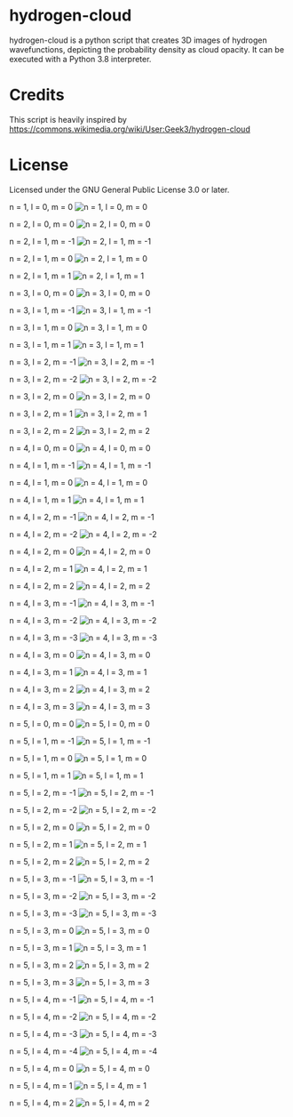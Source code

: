 # hydrogen-cloud
hydrogen-cloud is a python script that creates 3D images of hydrogen wavefunctions, depicting the probability density as cloud opacity.
It can be executed with a Python 3.8 interpreter. 

# Credits
This script is heavily inspired by https://commons.wikimedia.org/wiki/User:Geek3/hydrogen-cloud

# License
Licensed under the GNU General Public License 3.0 or later.

n = 1, l = 0, m = 0
![n = 1, l = 0, m = 0](plots/atomic-orbital-cloud_n1_l0_m0.png)

n = 2, l = 0, m = 0
![n = 2, l = 0, m = 0](plots/atomic-orbital-cloud_n2_l0_m0.png)

n = 2, l = 1, m = -1
![n = 2, l = 1, m = -1](plots/atomic-orbital-cloud_n2_l1_m-1.png)

n = 2, l = 1, m = 0
![n = 2, l = 1, m = 0](plots/atomic-orbital-cloud_n2_l1_m0.png)

n = 2, l = 1, m = 1
![n = 2, l = 1, m = 1](plots/atomic-orbital-cloud_n2_l1_m1.png)

n = 3, l = 0, m = 0
![n = 3, l = 0, m = 0](plots/atomic-orbital-cloud_n3_l0_m0.png)

n = 3, l = 1, m = -1
![n = 3, l = 1, m = -1](plots/atomic-orbital-cloud_n3_l1_m-1.png)

n = 3, l = 1, m = 0
![n = 3, l = 1, m = 0](plots/atomic-orbital-cloud_n3_l1_m0.png)

n = 3, l = 1, m = 1
![n = 3, l = 1, m = 1](plots/atomic-orbital-cloud_n3_l1_m1.png)

n = 3, l = 2, m = -1
![n = 3, l = 2, m = -1](plots/atomic-orbital-cloud_n3_l2_m-1.png)

n = 3, l = 2, m = -2
![n = 3, l = 2, m = -2](plots/atomic-orbital-cloud_n3_l2_m-2.png)

n = 3, l = 2, m = 0
![n = 3, l = 2, m = 0](plots/atomic-orbital-cloud_n3_l2_m0.png)

n = 3, l = 2, m = 1
![n = 3, l = 2, m = 1](plots/atomic-orbital-cloud_n3_l2_m1.png)

n = 3, l = 2, m = 2
![n = 3, l = 2, m = 2](plots/atomic-orbital-cloud_n3_l2_m2.png)

n = 4, l = 0, m = 0
![n = 4, l = 0, m = 0](plots/atomic-orbital-cloud_n4_l0_m0.png)

n = 4, l = 1, m = -1
![n = 4, l = 1, m = -1](plots/atomic-orbital-cloud_n4_l1_m-1.png)

n = 4, l = 1, m = 0
![n = 4, l = 1, m = 0](plots/atomic-orbital-cloud_n4_l1_m0.png)

n = 4, l = 1, m = 1
![n = 4, l = 1, m = 1](plots/atomic-orbital-cloud_n4_l1_m1.png)

n = 4, l = 2, m = -1
![n = 4, l = 2, m = -1](plots/atomic-orbital-cloud_n4_l2_m-1.png)

n = 4, l = 2, m = -2
![n = 4, l = 2, m = -2](plots/atomic-orbital-cloud_n4_l2_m-2.png)

n = 4, l = 2, m = 0
![n = 4, l = 2, m = 0](plots/atomic-orbital-cloud_n4_l2_m0.png)

n = 4, l = 2, m = 1
![n = 4, l = 2, m = 1](plots/atomic-orbital-cloud_n4_l2_m1.png)

n = 4, l = 2, m = 2
![n = 4, l = 2, m = 2](plots/atomic-orbital-cloud_n4_l2_m2.png)

n = 4, l = 3, m = -1
![n = 4, l = 3, m = -1](plots/atomic-orbital-cloud_n4_l3_m-1.png)

n = 4, l = 3, m = -2
![n = 4, l = 3, m = -2](plots/atomic-orbital-cloud_n4_l3_m-2.png)

n = 4, l = 3, m = -3
![n = 4, l = 3, m = -3](plots/atomic-orbital-cloud_n4_l3_m-3.png)

n = 4, l = 3, m = 0
![n = 4, l = 3, m = 0](plots/atomic-orbital-cloud_n4_l3_m0.png)

n = 4, l = 3, m = 1
![n = 4, l = 3, m = 1](plots/atomic-orbital-cloud_n4_l3_m1.png)

n = 4, l = 3, m = 2
![n = 4, l = 3, m = 2](plots/atomic-orbital-cloud_n4_l3_m2.png)

n = 4, l = 3, m = 3
![n = 4, l = 3, m = 3](plots/atomic-orbital-cloud_n4_l3_m3.png)

n = 5, l = 0, m = 0
![n = 5, l = 0, m = 0](plots/atomic-orbital-cloud_n5_l0_m0.png)

n = 5, l = 1, m = -1
![n = 5, l = 1, m = -1](plots/atomic-orbital-cloud_n5_l1_m-1.png)

n = 5, l = 1, m = 0
![n = 5, l = 1, m = 0](plots/atomic-orbital-cloud_n5_l1_m0.png)

n = 5, l = 1, m = 1
![n = 5, l = 1, m = 1](plots/atomic-orbital-cloud_n5_l1_m1.png)

n = 5, l = 2, m = -1
![n = 5, l = 2, m = -1](plots/atomic-orbital-cloud_n5_l2_m-1.png)

n = 5, l = 2, m = -2
![n = 5, l = 2, m = -2](plots/atomic-orbital-cloud_n5_l2_m-2.png)

n = 5, l = 2, m = 0
![n = 5, l = 2, m = 0](plots/atomic-orbital-cloud_n5_l2_m0.png)

n = 5, l = 2, m = 1
![n = 5, l = 2, m = 1](plots/atomic-orbital-cloud_n5_l2_m1.png)

n = 5, l = 2, m = 2
![n = 5, l = 2, m = 2](plots/atomic-orbital-cloud_n5_l2_m2.png)

n = 5, l = 3, m = -1
![n = 5, l = 3, m = -1](plots/atomic-orbital-cloud_n5_l3_m-1.png)

n = 5, l = 3, m = -2
![n = 5, l = 3, m = -2](plots/atomic-orbital-cloud_n5_l3_m-2.png)

n = 5, l = 3, m = -3
![n = 5, l = 3, m = -3](plots/atomic-orbital-cloud_n5_l3_m-3.png)

n = 5, l = 3, m = 0
![n = 5, l = 3, m = 0](plots/atomic-orbital-cloud_n5_l3_m0.png)

n = 5, l = 3, m = 1
![n = 5, l = 3, m = 1](plots/atomic-orbital-cloud_n5_l3_m1.png)

n = 5, l = 3, m = 2
![n = 5, l = 3, m = 2](plots/atomic-orbital-cloud_n5_l3_m2.png)

n = 5, l = 3, m = 3
![n = 5, l = 3, m = 3](plots/atomic-orbital-cloud_n5_l3_m3.png)

n = 5, l = 4, m = -1
![n = 5, l = 4, m = -1](plots/atomic-orbital-cloud_n5_l4_m-1.png)

n = 5, l = 4, m = -2
![n = 5, l = 4, m = -2](plots/atomic-orbital-cloud_n5_l4_m-2.png)

n = 5, l = 4, m = -3
![n = 5, l = 4, m = -3](plots/atomic-orbital-cloud_n5_l4_m-3.png)

n = 5, l = 4, m = -4
![n = 5, l = 4, m = -4](plots/atomic-orbital-cloud_n5_l4_m-4.png)

n = 5, l = 4, m = 0
![n = 5, l = 4, m = 0](plots/atomic-orbital-cloud_n5_l4_m0.png)

n = 5, l = 4, m = 1
![n = 5, l = 4, m = 1](plots/atomic-orbital-cloud_n5_l4_m1.png)

n = 5, l = 4, m = 2
![n = 5, l = 4, m = 2](plots/atomic-orbital-cloud_n5_l4_m2.png)